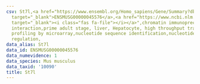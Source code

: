 ```yaml
---
csv: St7l,<a href="https://www.ensembl.org/Homo_sapiens/Gene/Summary?db=core;g=ENSMUSG00000045576"
  target="_blank">ENSMUSG00000045576</a>,<a href="https://www.ncbi.nlm.nih.gov/pubmed/23834426"
  target="_blank"><i class="fas fa-file"></i></a>",chromatin immunoprecipitation assay,direct
  interaction,prime adult stage, liver, Hepatocyte, high throughput transcription
  profiling by microarray,nucleotide sequence identification,nucleotide sequence identification,transcriptional
  regulation,
data_alias: St7l
data_id: ENSMUSG00000045576
data_numevidence: 1
data_species: Mus musculus
data_taxid: '10090'
title: St7l
---
```

